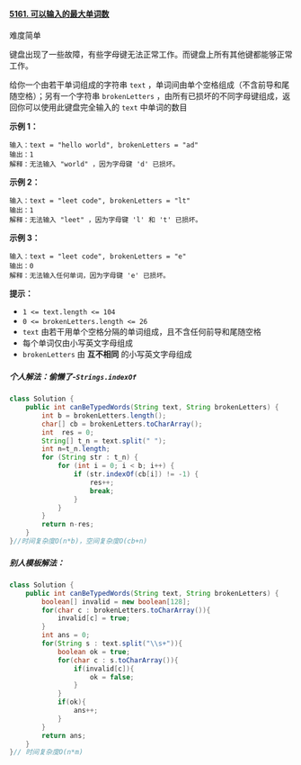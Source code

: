 #### [5161. 可以输入的最大单词数](https://leetcode-cn.com/problems/maximum-number-of-words-you-can-type/)

难度简单

键盘出现了一些故障，有些字母键无法正常工作。而键盘上所有其他键都能够正常工作。

给你一个由若干单词组成的字符串 `text` ，单词间由单个空格组成（不含前导和尾随空格）；另有一个字符串 `brokenLetters` ，由所有已损坏的不同字母键组成，返回你可以使用此键盘完全输入的 `text` 中单词的数目

**示例 1：**

```
输入：text = "hello world", brokenLetters = "ad"
输出：1
解释：无法输入 "world" ，因为字母键 'd' 已损坏。
```

**示例 2：**

```
输入：text = "leet code", brokenLetters = "lt"
输出：1
解释：无法输入 "leet" ，因为字母键 'l' 和 't' 已损坏。
```

**示例 3：**

```
输入：text = "leet code", brokenLetters = "e"
输出：0
解释：无法输入任何单词，因为字母键 'e' 已损坏。
```

**提示：**

- `1 <= text.length <= 104`
- `0 <= brokenLetters.length <= 26`
- `text` 由若干用单个空格分隔的单词组成，且不含任何前导和尾随空格
- 每个单词仅由小写英文字母组成
- `brokenLetters` 由 **互不相同** 的小写英文字母组成

##### 个人解法：偷懒了-`Strings.indexOf`

```java
class Solution {
    public int canBeTypedWords(String text, String brokenLetters) {
        int b = brokenLetters.length();
        char[] cb = brokenLetters.toCharArray();
        int  res = 0;
        String[] t_n = text.split(" ");
        int n=t_n.length;
        for (String str : t_n) {
            for (int i = 0; i < b; i++) {
                if (str.indexOf(cb[i]) != -1) {
                    res++;
                    break;
                }
            }
        }
        return n-res;
    }
}//时间复杂度O(n*b)，空间复杂度O(cb+n)
```

##### 别人模板解法：

```java
class Solution {
    public int canBeTypedWords(String text, String brokenLetters) {
        boolean[] invalid = new boolean[128];
        for(char c : brokenLetters.toCharArray()){
            invalid[c] = true;
        }
        int ans = 0;
        for(String s : text.split("\\s+")){
            boolean ok = true;
            for(char c : s.toCharArray()){
                if(invalid[c]){
                    ok = false;
                }
            }
            if(ok){
                ans++;
            }
        }
        return ans;
    }
}// 时间复杂度O(n*m)
```

